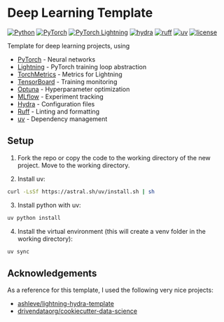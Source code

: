 # Deep Learning Template
[![Python](https://img.shields.io/badge/Python-3776ab?logo=python&logoColor=white)](https://github.com/pre-commit/pre-commit)
[![PyTorch](https://img.shields.io/badge/PyTorch-ee4c2c?logo=pytorch&logoColor=white)](https://pytorch.org/get-started/locally/)
[![PyTorch Lightning](https://img.shields.io/badge/-Lightning-7e4fff?logo=lightning&logoColor=white)](https://pytorchlightning.ai/)
[![hydra](https://img.shields.io/badge/-Hydra-89b8cd?logo=meta)](https://hydra.cc/)
[![ruff](https://img.shields.io/badge/Ruff-261230?logo=ruff&logoColor=white)](https://github.com/astral-sh/ruff)
[![uv](https://img.shields.io/badge/uv-de5fe9?logo=uv&logoColor=white)](https://github.com/astral-sh/uv)
[![license](https://img.shields.io/badge/license-MIT-green.svg?labelColor=gray)](https://github.com/miguelbper/deep-learning-template/blob/main/LICENSE)
<!-- TODO: add automatic tests passing -->
<!-- TODO: add automatic code coverage -->



Template for deep learning projects, using
- [PyTorch](https://github.com/pytorch/pytorch) - Neural networks
- [Lightning](https://github.com/Lightning-AI/pytorch-lightning) - PyTorch training loop abstraction
- [TorchMetrics](https://github.com/Lightning-AI/torchmetrics) - Metrics for Lightning
- [TensorBoard](https://github.com/tensorflow/tensorboard) - Training monitoring
- [Optuna](https://github.com/optuna/optuna) - Hyperparameter optimization
- [MLflow](https://github.com/mlflow/mlflow) - Experiment tracking
- [Hydra](https://github.com/facebookresearch/hydra) - Configuration files
- [Ruff](https://github.com/astral-sh/ruff) - Linting and formatting
- [uv](https://github.com/astral-sh/uv) - Dependency management


## Setup
1. Fork the repo or copy the code to the working directory of the new project. Move to the working directory.

2. Install uv:
```bash
curl -LsSf https://astral.sh/uv/install.sh | sh
```

3. Install python with uv:
```bash
uv python install
```

4. Install the virtual environment (this will create a venv folder in the working directory):
```bash
uv sync
```

## Acknowledgements
As a reference for this template, I used the following very nice projects:
- [ashleve/lightning-hydra-template](https://github.com/ashleve/lightning-hydra-template)
- [drivendataorg/cookiecutter-data-science](https://github.com/drivendataorg/cookiecutter-data-science)

<!-- TODO: at some point, may add what motivated me to do these changes
- Borrow ideas from both
- Better dependency management with uv
- Better linting and formatting with Ruff
- Better generic LightningModule, not adapted to dataset at hand
- Add a justfile
- Learning exercise
-->

